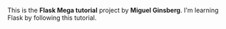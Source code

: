 This is the **Flask Mega tutorial** project by **Miguel Ginsberg**.
I'm learning Flask by following this tutorial.
